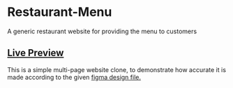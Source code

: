 # Restaurant-Menu
A generic restaurant website for providing the menu to customers

## <a href="https://aminesmaeili79.github.io/Restaurant-Menu/">Live Preview</a>

This is a simple multi-page website clone, to demonstrate how accurate it is made according to the given <a href="https://www.figma.com/design/Sa1nQ14m4XPYOxGEqSHayr/Project_-Figma?t=EY3PYcPVXeR3SO6F-1">figma design file.</a>
